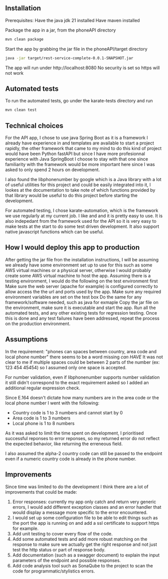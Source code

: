## Installation

Prerequisites:
Have the java jdk 21 installed
Have maven installed

Package the app in a jar, from the phoneAPI directory

```bash
mvn clean package
```

Start the app by grabbing the jar file in the phoneAPI/target directory

```bash
java -jar target/rest-service-complete-0.0.1-SNAPSHOT.jar
```

The app will run under http://localhost:8080
No security is set so https will not work

## Automated tests

To run the automated tests, go under the karate-tests directory and run

```bash
mvn clean test
```

## Technical choices

For the API app, I chose to use java Spring Boot as it is a framework I already have experience in and templates are available to start a project rapidly, the other framework that came to my mind to do this kind of project would have been Python fastAPI but since I have more profesionnal experience with Java SpringBoot I choose to stay with that one since familiarity with the framework would be more important here since I was asked to only spend 2 hours on development.

I also found the libphonenumber by google which is a Java library with a lot of useful utilities for this project and could be easily integrated into it, I lookes at the documentation to take note of which functions provided by that library would be useful to do this project before starting the development.

For automated testing, I chose karate-automation, which is the framework we use regularly at my current job. I like and and it is pretty easy to use. It is also indepedant from the framework used for the API so it is very easy to make tests at the start to do some test driven development. It also support native javascript functions which can be useful.

## How I would deploy this app to production

After getting the jar file fron the installation instructions,
I will be assuming we already have some environment set up to use for this such as some AWS virtual machines or a physical server, otherwise I would probably create some AWS virtual machine to host the app.
Assuming there is a testing environment, I would do the following on the test environment first
Make sure the web server (apache for example) is configured correctly to allow access the the url and ports used by the app.
Make sure any required environment variables are set on the test box
Do the same for any framework/software needed, such as java for exmaple
Copy the jar file on the environment, make sure it is executable and start the app.
Run all the automated tests, and any other existing tests for regression testing.
Once this is done and any test failures have been addressed, repeat the process on the production environment.

## Assumptions

In the requirement: "phones can spaces between country, area code and local phone number" there seems to be a word missing *can HAVE*
It was not clear to me if multiple spaces could be between 2 parts of the number (ex: 123     454     45454) so I assumed only one space is accepted.

For number validation, even if libphonenumber supports number validation it still didn't correspond to the exact requirement asked so I added an additional regular expression check.

Since E.164 doesn't dictate how many numbers are in the area code or the local phone number I went with the following:
* Country code is 1 to 3 numbers and cannot start by 0
* Area code is 1 to 3 numbers
* Local phone is 1 to 8 numbers

As it was asked to limit the time spent on development, I prioritised successful reponses to error reponses, so my returned error do not reflect the expected behavior, like returning the erreneous field.

I also assumed the alpha-2 country code can still be passed to the endpoint even if a numeric country code is already in the phone number.

## Improvements

Since time was limited to do the development I think there are a lot of improvements that could be made:
1. Error responses: currently my app only catch and return very generic errors, I would add different exception classes and an error handler that would display a message more specific to the error encountered.
2. I would set up some configuration file to be able to edit things such as the port the app is running on and add a ssl certificate to support https for example.
3. Add unit testing to cover every flow of the code.
4. Add some automated tests and add more robust matching on the response to make sure we actually get the right response and not just test the http status or part of response body.
5. Add documentation (such as a swagger document) to explain the input parameters of the endpoint and possible responses.
6. Add code analysis tool such as SonaQube to the project to scan the code for programmatic/stylistics errors.
